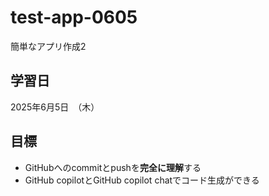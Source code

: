# test-app-0605
簡単なアプリ作成2

## 学習日
2025年6月5日　（木）

## 目標
-  GitHubへのcommitとpushを**完全に理解**する
-  GitHub copilotとGitHub copilot chatでコード生成ができる